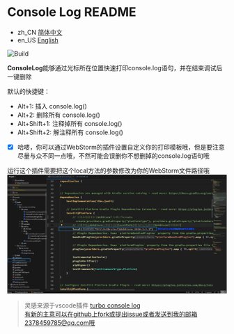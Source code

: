 # Console Log README
- zh_CN [简体中文](./README.md)
- en_US [English](./README.en_US.md)

![Build](https://github.com/Littledogdudu/ConsoleLog/workflows/Build/badge.svg)

<!-- Plugin description -->
**ConsoleLog**能够通过光标所在位置快速打印console.log语句，并在结束调试后一键删除

默认的快捷键：
- Alt+1: 插入 console.log()
- Alt+2: 删除所有 console.log()
- Alt+Shift+1: 注释掉所有 console.log()
- Alt+Shift+2: 解注释所有 console.log()

- [x] 哈喽，你可以通过WebStorm的插件设置自定义你的打印模板哦，但是要注意尽量与众不同一点哦，不然可能会误删你不想删掉的console.log语句哦

运行这个插件需要把这个local方法的参数修改为你的WebStorm文件路径哦
![modifyLocal](.github/readme/buildModifyLocal.png)

> 灵感来源于vscode插件 [turbo console log](https://github.com/Chakroun-Anas/turbo-console-log)  
> 有新的主意可以在github上fork或提出issue或者发送到我的邮箱2378459785@qq.com哦
<!-- Plugin description end -->